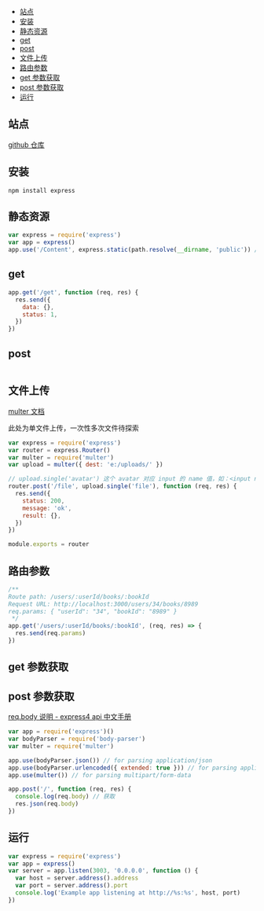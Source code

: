 - [站点](#站点)
- [安装](#安装)
- [静态资源](#静态资源)
- [get](#get)
- [post](#post)
- [文件上传](#文件上传)
- [路由参数](#路由参数)
- [get 参数获取](#get-参数获取)
- [post 参数获取](#post-参数获取)
- [运行](#运行)

## 站点

[github 仓库](https://github.com/expressjs/expressjs.com)

## 安装

```
npm install express
```

## 静态资源

```js
var express = require('express')
var app = express()
app.use('/Content', express.static(path.resolve(__dirname, 'public')) // 静态资源
```

## get

```js
app.get('/get', function (req, res) {
  res.send({
    data: {},
    status: 1,
  })
})
```

## post

```js

```

## 文件上传

[multer 文档](https://www.npmjs.com/package/multer)

此处为单文件上传，一次性多次文件待探索

```js
var express = require('express')
var router = express.Router()
var multer = require('multer')
var upload = multer({ dest: 'e:/uploads/' })

// upload.single('avatar') 这个 avatar 对应 input 的 name 值，如：<input name="avatar" type="file"/>。否则报错
router.post('/file', upload.single('file'), function (req, res) {
  res.send({
    status: 200,
    message: 'ok',
    result: {},
  })
})

module.exports = router
```

## 路由参数

```js
/**
Route path: /users/:userId/books/:bookId
Request URL: http://localhost:3000/users/34/books/8989
req.params: { "userId": "34", "bookId": "8989" }
 */
app.get('/users/:userId/books/:bookId', (req, res) => {
  res.send(req.params)
})
```

## get 参数获取

## post 参数获取

[req.body 说明 - express4 api 中文手册](http://www.expressjs.com.cn/4x/api.html#req.body)

```js
var app = require('express')()
var bodyParser = require('body-parser')
var multer = require('multer')

app.use(bodyParser.json()) // for parsing application/json
app.use(bodyParser.urlencoded({ extended: true })) // for parsing application/x-www-form-urlencoded
app.use(multer()) // for parsing multipart/form-data

app.post('/', function (req, res) {
  console.log(req.body) // 获取
  res.json(req.body)
})
```

## 运行

```js
var express = require('express')
var app = express()
var server = app.listen(3003, '0.0.0.0', function () {
  var host = server.address().address
  var port = server.address().port
  console.log('Example app listening at http://%s:%s', host, port)
})
```
